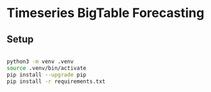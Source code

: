 # Timeseries BigTable Forecasting

## Setup

```bash

python3 -m venv .venv
source .venv/bin/activate
pip install --upgrade pip
pip install -r requirements.txt
```


